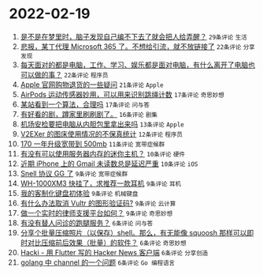 # 2022-02-19

1. [是不是在梦里时，脑子发现自己编不下去了就会把人给弄醒？](https://www.v2ex.com/t/834962) `29条评论` `生活`
1. [悲报，某丁代理 Microsoft 365 了。不想给引流，就不放链接了](https://www.v2ex.com/t/834964) `22条评论` `分享发现`
1. [每天面对的都是电脑，工作、学习、娱乐都是面对电脑，有什么离开了电脑也可以做的事？](https://www.v2ex.com/t/835022) `22条评论` `程序员`
1. [Apple 官网购物退货的一些疑问](https://www.v2ex.com/t/834982) `21条评论` `Apple`
1. [AirPods 运动传感器妙用，可以用来识别跳绳计数](https://www.v2ex.com/t/834969) `17条评论` `奇思妙想`
1. [某站看到一个算法，合理吗](https://www.v2ex.com/t/834960) `17条评论` `问与答`
1. [有好看的剧，蹲家里刷刷剧了。](https://www.v2ex.com/t/834968) `16条评论` `剧集`
1. [机场安检要把电脑从内胆包里拿出来吗](https://www.v2ex.com/t/835013) `13条评论` `Apple`
1. [V2EXer 的图床使用情况的不保真统计](https://www.v2ex.com/t/834963) `12条评论` `程序员`
1. [170 一年升级宽带到 500mb](https://www.v2ex.com/t/835000) `11条评论` `宽带症候群`
1. [有没有可以使用服务器内存的迷你主机？](https://www.v2ex.com/t/835003) `10条评论` `硬件`
1. [近期 iPhone 上的 Gmail 未读数总是延迟严重](https://www.v2ex.com/t/834975) `10条评论` `iOS`
1. [Snell 协议 GG 了](https://www.v2ex.com/t/835007) `9条评论` `宽带症候群`
1. [WH-1000XM3 快挂了，求推荐一款耳机](https://www.v2ex.com/t/834990) `9条评论` `耳机`
1. [我的客制化键盘初体验](https://www.v2ex.com/t/834987) `9条评论` `机械键盘`
1. [有什么办法取消 Vultr 的图形验证码?](https://www.v2ex.com/t/834984) `9条评论` `云计算`
1. [做一个实时的律师支援平台如何？](https://www.v2ex.com/t/834977) `9条评论` `奇思妙想`
1. [有没有替人问诊的跑腿服务？](https://www.v2ex.com/t/835041) `6条评论` `问与答`
1. [分享个批量压缩照片（以保存）shell。那么，有无能像 squoosh 那样可以即时对比压缩前后效果（批量）的软件？](https://www.v2ex.com/t/835023) `6条评论` `奇思妙想`
1. [Hacki - 用 Flutter 写的 Hacker News 客户端](https://www.v2ex.com/t/834989) `6条评论` `分享创造`
1. [golang 中 channel 的一个问题](https://www.v2ex.com/t/834983) `6条评论` `Go 编程语言`
